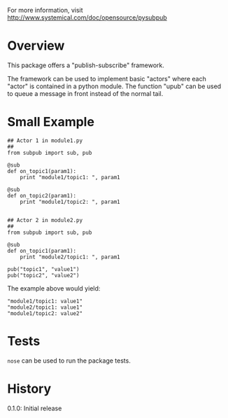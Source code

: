 For more information, visit http://www.systemical.com/doc/opensource/pysubpub

Overview
========

This package offers a "publish-subscribe" framework.

The framework can be used to implement basic "actors" where each "actor" is contained in a python module.
The function "upub" can be used to queue a message in front instead of the normal tail. 

Small Example
=============

    ## Actor 1 in module1.py
    ##
    from subpub import sub, pub
    
    @sub
    def on_topic1(param1):
        print "module1/topic1: ", param1

    @sub
    def on_topic2(param1):
        print "module1/topic2: ", param1
        

    ## Actor 2 in module2.py
    ##
    from subpub import sub, pub
    
    @sub
    def on_topic1(param1):
        print "module2/topic1: ", param1
        
    pub("topic1", "value1")
    pub("topic2", "value2")
    

The example above would yield:

    "module1/topic1: value1"
    "module2/topic1: value1"
    "module1/topic2: value2"
    
Tests
=====

`nose` can be used to run the package tests.

History
=======

0.1.0: Initial release